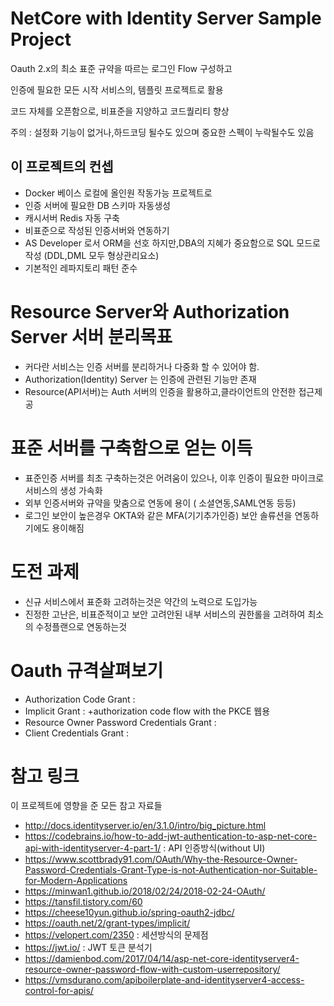 ﻿# NetCore with Identity Server Sample Project

Oauth 2.x의 최소 표준 규약을 따르는 로그인 Flow 구성하고

인증에 필요한 모든 시작 서비스의, 템플릿 프로젝트로 활용

코드 자체를 오픈함으로, 비표준을 지양하고 코드퀄리티 향상

주의 : 설정화 기능이 없거나,하드코딩 될수도 있으며 중요한 스펙이 누락될수도 있음

## 이 프로젝트의 컨셉

- Docker 베이스 로컬에 올인원 작동가능 프로젝트로
- 인증 서버에 필요한 DB 스키마 자동생성
- 캐시서버 Redis 자동 구축
- 비표준으로 작성된 인증서버와 연동하기
- AS Developer 로서 ORM을 선호 하지만,DBA의 지혜가 중요함으로 SQL 모드로 작성 (DDL,DML 모두 형상관리요소)
- 기본적인 레파지토리 패턴 준수

# Resource Server와 Authorization Server 서버 분리목표

- 커다란 서비스는 인증 서버를 분리하거나 다중화 할 수 있어야 함.
- Authorization(Identity) Server 는 인증에 관련된 기능만 존재
- Resource(API서버)는 Auth 서버의 인증을 활용하고,클라이언트의 안전한 접근제공


# 표준 서버를 구축함으로 얻는 이득

- 표준인증 서버를 최초 구축하는것은 어려움이 있으나, 이후 인증이 필요한 마이크로서비스의 생성 가속화
- 외부 인증서버와 규약을 맞춤으로 연동에 용이 ( 소셜연동,SAML연동 등등)
- 로그인 보안이 높은경우 OKTA와 같은 MFA(기기추가인증) 보안 솔류션을 연동하기에도 용이해짐

# 도전 과제

- 신규 서비스에서 표준화 고려하는것은 약간의 노력으로 도입가능
- 진정한 고난은, 비표준적이고 보안 고려안된 내부 서비스의 권한롤을 고려하여 최소의 수정플랜으로 연동하는것

# Oauth 규격살펴보기

- Authorization Code Grant :
- Implicit Grant : +authorization code flow with the PKCE 웹용
- Resource Owner Password Credentials Grant : 
- Client Credentials Grant : 


# 참고 링크

이 프로젝트에 영향을 준 모든 참고 자료들

- http://docs.identityserver.io/en/3.1.0/intro/big_picture.html
- https://codebrains.io/how-to-add-jwt-authentication-to-asp-net-core-api-with-identityserver-4-part-1/ : API 인증방식(without UI)
- https://www.scottbrady91.com/OAuth/Why-the-Resource-Owner-Password-Credentials-Grant-Type-is-not-Authentication-nor-Suitable-for-Modern-Applications
- https://minwan1.github.io/2018/02/24/2018-02-24-OAuth/
- https://tansfil.tistory.com/60
- https://cheese10yun.github.io/spring-oauth2-jdbc/
- https://oauth.net/2/grant-types/implicit/
- https://velopert.com/2350 : 세션방식의 문제점
- https://jwt.io/ : JWT 토큰 분석기
- https://damienbod.com/2017/04/14/asp-net-core-identityserver4-resource-owner-password-flow-with-custom-userrepository/
- https://vmsdurano.com/apiboilerplate-and-identityserver4-access-control-for-apis/

